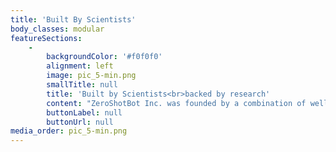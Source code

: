 ```yaml
---
title: 'Built By Scientists'
body_classes: modular
featureSections:
    -
        backgroundColor: '#f0f0f0'
        alignment: left
        image: pic_5-min.png
        smallTitle: null
        title: 'Built by Scientists<br>backed by research'
        content: "ZeroShotBot Inc. was founded by a combination of well-renouwned Professors of AI from the University of Michigan and experienced executives with over 20 years of industry experience in helping customers leverage bleeding-edge technology.\n<br/><br/>\nZeroShotBot currently works with the world's largest brands such as airlines, hotels and banks to implement Conversational AI solutions at scale."
        buttonLabel: null
        buttonUrl: null
media_order: pic_5-min.png
---
```


